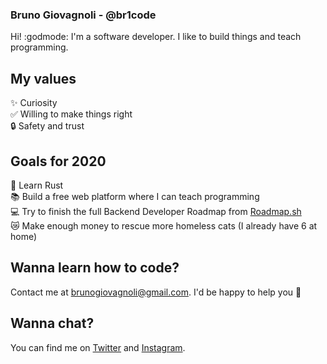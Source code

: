 ### Bruno Giovagnoli - @br1code 

Hi! :godmode:  I'm a software developer. I like to build things and teach programming.

## My values
:sparkles: Curiosity<br>
:white_check_mark: Willing to make things right<br>
:lock: Safety and trust

## Goals for 2020
:muscle: Learn Rust<br>
:books: Build a free web platform where I can teach programming<br>
:computer: Try to finish the full Backend Developer Roadmap from [Roadmap.sh](https://roadmap.sh/backend)<br>
:crying_cat_face: Make enough money to rescue more homeless cats (I already have 6 at home)

## Wanna learn how to code?
Contact me at brunogiovagnoli@gmail.com. I'd be happy to help you :metal:

## Wanna chat?
You can find me on [Twitter](https://twitter.com/br1code) and [Instagram](https://www.instagram.com/br1code).

<!--
**br1code/br1code** is a ✨ _special_ ✨ repository because its `README.md` (this file) appears on your GitHub profile.

Here are some ideas to get you started:

- 🔭 I’m currently working on ...
- 🌱 I’m currently learning ...
- 👯 I’m looking to collaborate on ...
- 🤔 I’m looking for help with ...
- 💬 Ask me about ...
- 📫 How to reach me: ...
- 😄 Pronouns: ...
- ⚡ Fun fact: ...
-->
